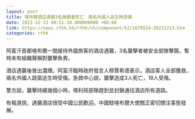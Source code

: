 ```yaml
---
layout: post
title: 喀布爾酒店遇襲3名施襲者死亡　兩名外國人逃生時受傷
date: 2022-12-13 00:51:18.000000000 +08:00
link: https://news.rthk.hk/rthk/ch/component/k2/1679524-20221213.htm
categories: rthk
---
```


阿富汗首都喀布爾一間接待外國旅客的酒店遇襲，3名襲擊者被安全部隊擊斃。暫時未有組織聲稱對襲擊負責。

酒店遇襲後冒出濃煙。阿富汗臨時政府發言人穆賈希德表示，酒店客人全部獲救，兩名外國人跳窗逃生時受傷。急救中心說，襲擊造成3人死亡，18人受傷。

警方說，襲擊持續幾個小時，塔利班部隊趕到並封鎖通往酒店所有道路。

有報道說，遇襲酒店很受中國公民歡迎。中國駐喀布爾大使館正密切關注事態發展。
